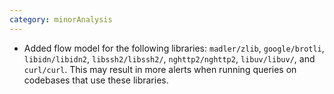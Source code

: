 ```yaml
---
category: minorAnalysis
---
```

* Added flow model for the following libraries: `madler/zlib`, `google/brotli`, `libidn/libidn2`, `libssh2/libssh2/`, `nghttp2/nghttp2`, `libuv/libuv/`, and `curl/curl`. This may result in more alerts when running queries on codebases that use these libraries.